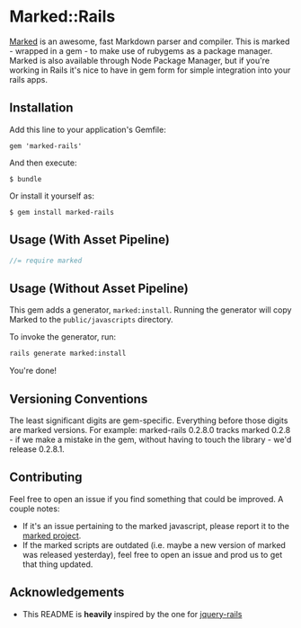 # Marked::Rails

  [Marked](https://github.com/chjj/marked) is an awesome, fast Markdown parser and compiler.
  This is marked - wrapped in a gem - to make use of rubygems as a package manager.
  Marked is also available through Node Package Manager, but if you're working in Rails it's nice
  to have in gem form for simple integration into your rails apps.

## Installation

Add this line to your application's Gemfile:

    gem 'marked-rails'

And then execute:

    $ bundle

Or install it yourself as:

    $ gem install marked-rails

## Usage (With Asset Pipeline)

```js
//= require marked
```

## Usage (Without Asset Pipeline)

This gem adds a generator, `marked:install`. Running the generator will copy Marked to the
`public/javascripts` directory.

To invoke the generator, run:

```sh
rails generate marked:install
```

You're done!

## Versioning Conventions

The least significant digits are gem-specific. Everything before those digits are marked versions.
For example: marked-rails 0.2.8.0 tracks marked 0.2.8 - if we make a mistake in the gem, without
having to touch the library - we'd release 0.2.8.1.

## Contributing

Feel free to open an issue if you find something that could be improved. A couple notes:

* If it's an issue pertaining to the marked javascript, please report it to the [marked project](https://github.com/chjj/marked).
* If the marked scripts are outdated (i.e. maybe a new version of marked was released yesterday), feel free to open an issue and prod us to get that thing updated.

## Acknowledgements

* This README is __heavily__ inspired by the one for [jquery-rails](https://github.com/rails/jquery-rails)

